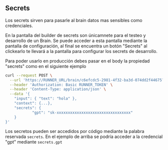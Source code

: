 ## Secrets
Los secrets sirven para pasarle al brain datos mas sensibles como credenciales.

En la pantalla del builder de secrets son únicamnete para el testeo y desarrollo de un Brain. Se puede acceder a esta pantalla mediante la pantalla de configuración, al final se encuentra un botón "Secrets" al clickearlo te llevará a la pantalla para configurar los secrets de desarrollo.

Para poder usarlo en producción debes pasar en el body la propiedad "secrets" como en el siguiente ejemplo

```sh
curl --request POST \
  --url 'https://RUNNER_URL/brain/c6efcdc5-2981-4f32-ba3d-074dd2f44675?tag=development' \
  --header 'Authorization: Basic RUNNER_TOKEN' \
  --header 'Content-Type: application/json' \
  --data '{
	"input": { "text": "hola" },
	"context": {...},
	"secrets": {
			"gpt": "sk-xxxxxxxxxxxxxxxxxxxxxxxxxxxxxxxxx"
	}
}'
```

Los secretos pueden ser accedidos por código mediante la palabra reservada `secrets`. En el ejemplo de arriba se podría acceder a la credencial "gpt" mediante `secrets.gpt`